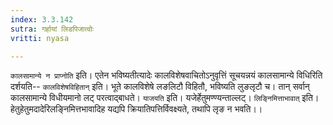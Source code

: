 ```yaml
---
index: 3.3.142
sutra: गर्हायां लिडपिजात्वोः
vritti: nyasa

---
```

`कालसामान्ये न प्राप्नोति` इति। एतेन भविष्यतीत्यादेः कालविशेषवाचितोऽनुवृत्तिं सूचयन्नयं कालसामान्ये विधिरिति दर्शयति-- `कालविशेषविहितान्` इति। भूते कालविशेषे लङलिटौ विहितौ, भविष्यति लुङलृटौ च। तान् सर्वान् कालसामान्ये विधीयमानो लट् परत्वाद्बाधते। `याजयति` इति। यजेर्हेतुमण्ण्यन्ताल्लट्। `लिङ्निमित्ताभावात्` इति। हेतुहेतुमदादेरिलङ्निमित्तभावादिह यद्यपि क्रियातिपत्तिर्विवक्ष्यते, तथापि लृङ न भवति।।